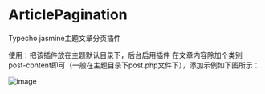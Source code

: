 # ArticlePagination
Typecho jasmine主题文章分页插件

使用：把该插件放在主题默认目录下，后台启用插件
在文章内容除加个类别 post-content即可（一般在主题目录下post.php文件下），添加示例如下图所示：

![image](https://github.com/user-attachments/assets/162a9474-a199-4b3b-99e5-9f8ddea85b95)


